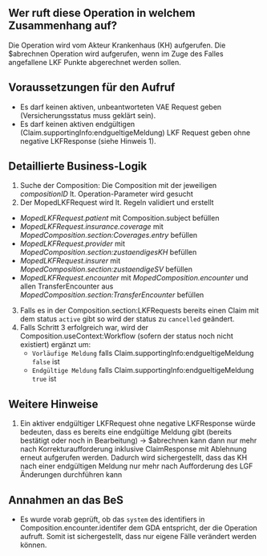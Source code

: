 ## Wer ruft diese Operation in welchem Zusammenhang auf?

Die Operation wird vom Akteur Krankenhaus (KH) aufgerufen. Die $abrechnen Operation wird aufgerufen, wenn im Zuge des Falles angefallene LKF Punkte abgerechnet werden sollen.

## Voraussetzungen für den Aufruf

* Es darf keinen aktiven, unbeantworteten VAE Request geben (Versicherungsstatus muss geklärt sein).
* Es darf keinen aktiven endgültigen (Claim.supportingInfo:endgueltigeMeldung) LKF Request geben ohne negative LKFResponse (siehe Hinweis 1).

## Detaillierte Business-Logik

1. Suche der Composition: Die Composition mit der jeweiligen *compositionID* lt. Operation-Parameter wird gesucht
2. Der MopedLKFRequest wird lt. Regeln validiert und erstellt
  * *MopedLKFRequest.patient* mit Composition.subject befüllen
  * *MopedLKFRequest.insurance.coverage* mit *MopedComposition.section:Coverages.entry* befüllen
  * *MopedLKFRequest.provider* mit *MopedComposition.section:zustaendigesKH* befüllen
  * *MopedLKFRequest.insurer* mit *MopedComposition.section:zustaendigeSV* befüllen
  * *MopedLKFRequest.encounter* mit *MopedComposition.encounter* und allen TransferEncounter aus *MopedComposition.section:TransferEncounter* befüllen
3. Falls es in der Composition.section:LKFRequests bereits einen Claim mit dem status `active` gibt so wird der status zu `cancelled` geändert.
4. Falls Schritt 3 erfolgreich war, wird der Composition.useContext:Workflow (sofern der status noch nicht existiert) ergänzt um: 
   * `Vorläufige Meldung` falls Claim.supportingInfo:endgueltigeMeldung `false` ist
   * `Endgültige Meldung` falls Claim.supportingInfo:endgueltigeMeldung `true` ist

## Weitere Hinweise
1. Ein aktiver endgültiger LKFRequest ohne negative LKFResponse würde bedeuten, dass es bereits eine endgültige Meldung gibt (bereits bestätigt oder noch in Bearbeitung) -> $abrechnen kann dann nur mehr nach Korrekturaufforderung inklusive ClaimResponse mit Ablehnung erneut aufgerufen werden. Dadurch wird sichergestellt, dass das KH nach einer endgültigen Meldung nur mehr nach Aufforderung des LGF Änderungen durchführen kann

## Annahmen an das BeS
* Es wurde vorab geprüft, ob das `system` des identifiers in Composition.encounter.identifer dem GDA entspricht, der die Operation aufruft. Somit ist sichergestellt, dass nur eigene Fälle verändert werden können.
